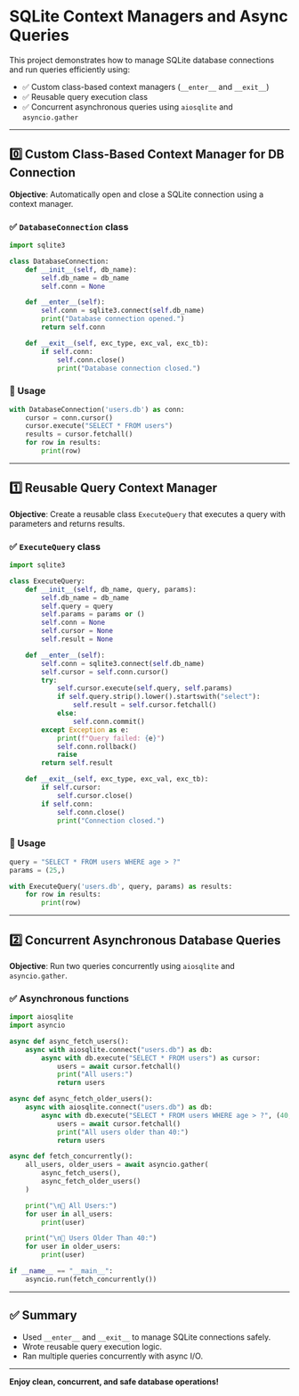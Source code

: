 
# SQLite Context Managers and Async Queries

This project demonstrates how to manage SQLite database connections and run queries efficiently using:

- ✅ Custom class-based context managers (`__enter__` and `__exit__`)
- ✅ Reusable query execution class
- ✅ Concurrent asynchronous queries using `aiosqlite` and `asyncio.gather`

---

## 0️⃣ Custom Class-Based Context Manager for DB Connection

**Objective**: Automatically open and close a SQLite connection using a context manager.

### ✅ `DatabaseConnection` class

```python
import sqlite3

class DatabaseConnection:
    def __init__(self, db_name):
        self.db_name = db_name
        self.conn = None

    def __enter__(self):
        self.conn = sqlite3.connect(self.db_name)
        print("Database connection opened.")
        return self.conn

    def __exit__(self, exc_type, exc_val, exc_tb):
        if self.conn:
            self.conn.close()
            print("Database connection closed.")
```

### 🔁 Usage

```python
with DatabaseConnection('users.db') as conn:
    cursor = conn.cursor()
    cursor.execute("SELECT * FROM users")
    results = cursor.fetchall()
    for row in results:
        print(row)
```

---

## 1️⃣ Reusable Query Context Manager

**Objective**: Create a reusable class `ExecuteQuery` that executes a query with parameters and returns results.

### ✅ `ExecuteQuery` class

```python
import sqlite3

class ExecuteQuery:
    def __init__(self, db_name, query, params):
        self.db_name = db_name
        self.query = query
        self.params = params or ()
        self.conn = None
        self.cursor = None
        self.result = None

    def __enter__(self):
        self.conn = sqlite3.connect(self.db_name)
        self.cursor = self.conn.cursor()
        try:
            self.cursor.execute(self.query, self.params)
            if self.query.strip().lower().startswith("select"):
                self.result = self.cursor.fetchall()
            else:
                self.conn.commit()
        except Exception as e:
            print(f"Query failed: {e}")
            self.conn.rollback()
            raise
        return self.result

    def __exit__(self, exc_type, exc_val, exc_tb):
        if self.cursor:
            self.cursor.close()
        if self.conn:
            self.conn.close()
            print("Connection closed.")
```

### 🔁 Usage

```python
query = "SELECT * FROM users WHERE age > ?"
params = (25,)

with ExecuteQuery('users.db', query, params) as results:
    for row in results:
        print(row)
```

---

## 2️⃣ Concurrent Asynchronous Database Queries

**Objective**: Run two queries concurrently using `aiosqlite` and `asyncio.gather`.

### ✅ Asynchronous functions

```python
import aiosqlite
import asyncio

async def async_fetch_users():
    async with aiosqlite.connect("users.db") as db:
        async with db.execute("SELECT * FROM users") as cursor:
            users = await cursor.fetchall()
            print("All users:")
            return users

async def async_fetch_older_users():
    async with aiosqlite.connect("users.db") as db:
        async with db.execute("SELECT * FROM users WHERE age > ?", (40,)) as cursor:
            users = await cursor.fetchall()
            print("All users older than 40:")
            return users

async def fetch_concurrently():
    all_users, older_users = await asyncio.gather(
        async_fetch_users(),
        async_fetch_older_users()
    )

    print("\n👥 All Users:")
    for user in all_users:
        print(user)

    print("\n🧓 Users Older Than 40:")
    for user in older_users:
        print(user)

if __name__ == "__main__":
    asyncio.run(fetch_concurrently())
```

---

## ✅ Summary

- Used `__enter__` and `__exit__` to manage SQLite connections safely.
- Wrote reusable query execution logic.
- Ran multiple queries concurrently with async I/O.

---

**Enjoy clean, concurrent, and safe database operations!**